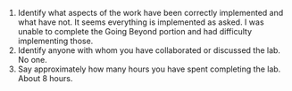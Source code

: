 1.  Identify what aspects of the work have been correctly implemented and what have not.
    It seems everything is implemented as asked.  I was unable to complete the Going Beyond portion and had difficulty implementing those.
2.  Identify anyone with whom you have collaborated or discussed the lab.
    No one.
3.  Say approximately how many hours you have spent completing the lab.
    About 8 hours.
